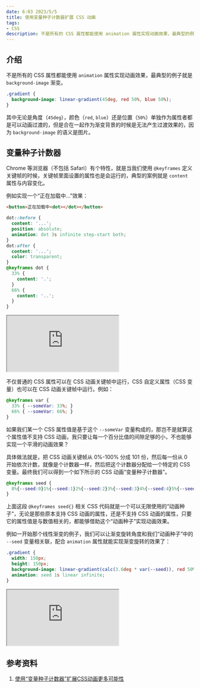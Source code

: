 ```yaml
---
date: 6:03 2023/5/5
title: 使用变量种子计数器扩展 CSS 动画
tags:
- CSS
description: 不是所有的 CSS 属性都能使用 animation 属性实现动画效果，最典型的例子就是 background-image 渐变。
---
```

## 介绍
不是所有的 CSS 属性都能使用 `animation` 属性实现动画效果，最典型的例子就是 `background-image` 渐变。
```css
.gradient {
  background-image: linear-gradient(45deg, red 50%, blue 50%);
}
```
其中无论是角度（`45deg`），颜色（`red`, `blue`）还是位置（`50%`）单独作为属性者都是可以动画过渡的，但是合在一起作为渐变背景的时候是无法产生过渡效果的，因为 `background-image` 的语义是图片。

## 变量种子计数器
Chrome 等浏览器（不包括 Safari）有个特性，就是当我们使用 `@keyframes` 定义关键帧的时候，关键帧里面设置的属性也是会运行的，典型的案例就是 `content` 属性与内容变化。

例如实现一个“正在加载中…”效果：
```html
<button>正在加载中<dot></dot></button>
```
```css
dot::before {
  content: '...';
  position: absolute;
  animation: dot 3s infinite step-start both;
}
dot:after {
  content: '...';
  color: transparent;
}
@keyframes dot {
  33% {
    content: '.';
  }
  66% {
    content: '..';
  }
}
```
<iframe src="https://code.juejin.cn/pen/7228433196566708263"></iframe>

不仅普通的 CSS 属性可以在 CSS 动画关键帧中运行，CSS 自定义属性（CSS 变量）也可以在 CSS 动画关键帧中运行。例如：
```css
@keyframes var {
  33% { --someVar: 33%; }
  66% { --someVar: 66%; }
}
```
如果我们某一个 CSS 属性值是基于这个 `--someVar` 变量构成的，那岂不是就算这个属性值不支持 CSS 动画，我只要让每一个百分比值的间隙足够的小，不也能够实现一个平滑的动画效果？

具体做法就是，把 CSS 动画关键帧从 0%-100% 分成 101 份，然后每一份从 0 开始依次计数，就像是个计数器一样，然后把这个计数器分配给一个特定的 CSS 变量。最终我们可以得到一个如下所示的 CSS 动画“变量种子计数器”。
```css
@keyframes seed {
  0%{--seed:0}1%{--seed:1}2%{--seed:2}3%{--seed:3}4%{--seed:4}5%{--seed:5}6%{--seed:6}7%{--seed:7}8%{--seed:8}9%{--seed:9}10%{--seed:10}11%{--seed:11}12%{--seed:12}13%{--seed:13}14%{--seed:14}15%{--seed:15}16%{--seed:16}17%{--seed:17}18%{--seed:18}19%{--seed:19}20%{--seed:20}21%{--seed:21}22%{--seed:22}23%{--seed:23}24%{--seed:24}25%{--seed:25}26%{--seed:26}27%{--seed:27}28%{--seed:28}29%{--seed:29}30%{--seed:30}31%{--seed:31}32%{--seed:32}33%{--seed:33}34%{--seed:34}35%{--seed:35}36%{--seed:36}37%{--seed:37}38%{--seed:38}39%{--seed:39}40%{--seed:40}41%{--seed:41}42%{--seed:42}43%{--seed:43}44%{--seed:44}45%{--seed:45}46%{--seed:46}47%{--seed:47}48%{--seed:48}49%{--seed:49}50%{--seed:50}51%{--seed:51}52%{--seed:52}53%{--seed:53}54%{--seed:54}55%{--seed:55}56%{--seed:56}57%{--seed:57}58%{--seed:58}59%{--seed:59}60%{--seed:60}61%{--seed:61}62%{--seed:62}63%{--seed:63}64%{--seed:64}65%{--seed:65}66%{--seed:66}67%{--seed:67}68%{--seed:68}69%{--seed:69}70%{--seed:70}71%{--seed:71}72%{--seed:72}73%{--seed:73}74%{--seed:74}75%{--seed:75}76%{--seed:76}77%{--seed:77}78%{--seed:78}79%{--seed:79}80%{--seed:80}81%{--seed:81}82%{--seed:82}83%{--seed:83}84%{--seed:84}85%{--seed:85}86%{--seed:86}87%{--seed:87}88%{--seed:88}89%{--seed:89}90%{--seed:90}91%{--seed:91}92%{--seed:92}93%{--seed:93}94%{--seed:94}95%{--seed:95}96%{--seed:96}97%{--seed:97}98%{--seed:98}99%{--seed:99}100%{--seed:100}
}
```
上面这段 `@keyframes seed{}` 相关 CSS 代码就是一个可以无限使用的“动画种子”，无论是那些原本支持 CSS 动画的属性，还是不支持 CSS 动画的属性，只要它的属性值是与数值相关的，都能够借助这个“动画种子”实现动画效果。

例如一开始那个线性渐变的例子，我们可以让渐变旋转角度和我们“动画种子”中的 `--seed` 变量相关联，配合 `animation` 属性就能实现渐变旋转的效果了：
```css
.gradient {
  width: 150px;
  height: 150px;
  background-image: linear-gradient(calc(3.6deg * var(--seed)), red 50%, blue 50%);
  animation: seed 1s linear infinite;
}
```
<iframe src="https://code.juejin.cn/pen/7228431837340074045"></iframe>

## 参考资料
1. [使用“变量种子计数器”扩展CSS动画更多可能性](https://www.zhangxinxu.com/wordpress/2019/05/css-variable-seed-extend-animation/)
